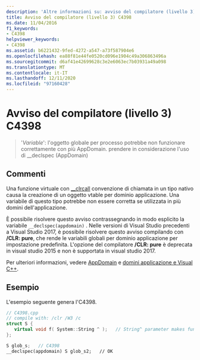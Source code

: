 ```yaml
---
description: 'Altre informazioni su: avviso del compilatore (livello 3) C4398'
title: Avviso del compilatore (livello 3) C4398
ms.date: 11/04/2016
f1_keywords:
- C4398
helpviewer_keywords:
- C4398
ms.assetid: b6221432-9fed-4272-a547-a73f587904e6
ms.openlocfilehash: ea88f81e44fe0520cd096e1904c49a306863496a
ms.sourcegitcommit: d6af41e42699628c3e2e6063ec7b03931a49a098
ms.translationtype: MT
ms.contentlocale: it-IT
ms.lasthandoff: 12/11/2020
ms.locfileid: "97160428"
---
```

# <a name="compiler-warning-level-3-c4398"></a>Avviso del compilatore (livello 3) C4398

> '*Variable*': l'oggetto globale per processo potrebbe non funzionare correttamente con più AppDomain. prendere in considerazione l'uso di __declspec (AppDomain)

## <a name="remarks"></a>Commenti

Una funzione virtuale con [__clrcall](../../cpp/clrcall.md) convenzione di chiamata in un tipo nativo causa la creazione di un oggetto vtable per dominio applicazione. Una variabile di questo tipo potrebbe non essere corretta se utilizzata in più domini dell'applicazione.

È possibile risolvere questo avviso contrassegnando in modo esplicito la variabile `__declspec(appdomain)` . Nelle versioni di Visual Studio precedenti a Visual Studio 2017, è possibile risolvere questo avviso compilando con **/CLR: pure**, che rende le variabili globali per dominio applicazione per impostazione predefinita. L'opzione del compilatore **/CLR: pure** è deprecata in visual studio 2015 e non è supportata in visual studio 2017.

Per ulteriori informazioni, vedere [AppDomain](../../cpp/appdomain.md) e [domini applicazione e Visual C++](../../dotnet/application-domains-and-visual-cpp.md).

## <a name="example"></a>Esempio

L'esempio seguente genera l'C4398.

```cpp
// C4398.cpp
// compile with: /clr /W3 /c
struct S {
   virtual void f( System::String ^ );   // String^ parameter makes function __clrcall
};

S glob_s;   // C4398
__declspec(appdomain) S glob_s2;   // OK
```
